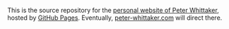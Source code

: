 This is the source repository for the [personal website of Peter Whittaker](https://peterwhittaker.github.io), hosted by [GitHub Pages](http://pages.github.com). Eventually, [peter-whittaker.com](http://peter-whittaker.com) will direct there.
